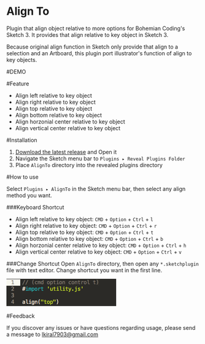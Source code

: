 Align To
=================

Plugin that align object relative to more options for Bohemian Coding's Sketch 3. 
It provides that align relative to key object in Sketch 3.


Because original align function in Sketch only provide that align to a selection and an Artboard, this plugin port illustrator's function of align to key objects.


#DEMO

#Feature

- Align left relative to key object
- Align right relative to key object
- Align top relative to key object
- Align bottom relative to key object
- Align horzonial center relative to key object
- Align vertical center relative to key object

#Installation

1. [Download the latest release]() and Open it
2. Navigate the Sketch menu bar to `Plugins ▸ Reveal Plugins Folder`
3. Place `AlignTo` directory into the revealed plugins directory

#How to use

Select `Plugins ▸ AlignTo` in the Sketch menu bar, then select any align method you want.

###Keyboard Shortcut

- Align left relative to key object: `CMD` + `Option` + `Ctrl` + `l`
- Align right relative to key object: `CMD` + `Option` + `Ctrl` + `r`
- Align top relative to key object: `CMD` + `Option` + `Ctrl` + `t`
- Align bottom relative to key object: `CMD` + `Option` + `Ctrl` + `b`
- Align horzonial center relative to key object: `CMD` + `Option` + `Ctrl` + `h`
- Align vertical center relative to key object: `CMD` + `Option` + `Ctrl` + `v`

###Change Shortcut
Open `AlignTo` directory, then open any `*.sketchplugin` file with text editor. Change shortcut you want in the first line.

![change shortcut](./img/shortcut.png)


#Feedback

If you discover any issues or have questions regarding usage, please send a message to [lkiral7903@gmail.com](mailto:lkiral7903@gmail.com)
